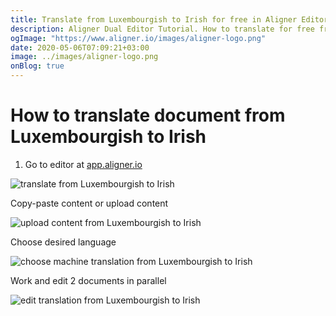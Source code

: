 ```yaml
---
title: Translate from Luxembourgish to Irish for free in Aligner Editor
description: Aligner Dual Editor Tutorial. How to translate for free from Luxembourgish to Irish. Aligner is multilingual document management platform. 
ogImage: "https://www.aligner.io/images/aligner-logo.png"
date: 2020-05-06T07:09:21+03:00
image: ../images/aligner-logo.png
onBlog: true
---
```


# How to translate document from Luxembourgish to Irish

1. Go to editor at [app.aligner.io](https://app.aligner.io "Aligner App web page")

![translate from Luxembourgish to Irish](../aligner-blank-editor.png "translate from Luxembourgish to Irish")

Copy-paste content or upload content

![upload content from Luxembourgish to Irish](../aligner-uploaded-document.png "upload content from Luxembourgish to Irish")

Choose desired language

![choose machine translation from Luxembourgish to Irish](../aligner-language-dropdown.png "choose machine translation from Luxembourgish to Irish")

Work and edit 2 documents in parallel

![edit translation from Luxembourgish to Irish](../aligner-double-sitded-editor.png "edit translation from Luxembourgish to Irish")

